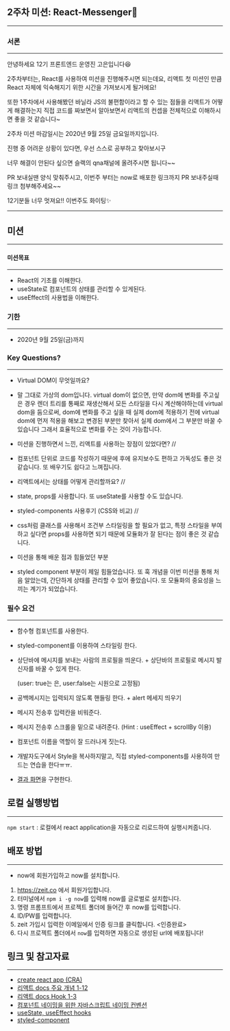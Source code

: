 ## 2주차 미션: React-Messenger💌

---

### 서론

---

안녕하세요 12기 프론트엔드 운영진 고은입니다😆

2주차부터는, React를 사용하여 미션을 진행해주시면 되는데요, 리액트 첫 미션인 만큼 React 자체에 익숙해지기 위한 시간을 가져보시게 될거에요!

또한 1주차에서 사용해봤던 바닐라 JS의 불편함이라고 할 수 있는 점들을 리액트가 어떻게 해결하는지 직접 코드를 짜보면서 알아보면서 리액트의 컨셉을 전체적으로 이해하시면 좋을 것 같습니다~

2주차 미션 마감일시는 2020년 9월 25일 금요일까지입니다.

진행 중 어려운 상황이 있다면, 우선 스스로 공부하고 찾아보시구

너무 해결이 안된다 싶으면 슬랙의 qna채널에 올려주시면 됩니다~~

PR 보내실땐 양식 맞춰주시고, 이번주 부터는 now로 배포한 링크까지 PR 보내주실때 링크 첨부해주세요~~

12기분들 너무 멋져요!! 이번주도 화이팅✨

---

## 미션

---

#### 미션목표

---

- React의 기초를 이해한다.
- useState로 컴포넌트의 상태를 관리할 수 있게된다.
- useEffect의 사용법을 이해한다.

### 기한

---

- 2020년 9월 25일(금)까지

### Key Questions?

---

- Virtual DOM이 무엇일까요?
- 말 그대로 가상의 dom입니다.
  virtual dom이 없으면, 만약 dom에 변화를 주고싶은 경우 렌더 트리를 통째로 재생산해서 모든 스타일을 다시 계산해야하는데
  virtual dom을 둠으로써, dom에 변화를 주고 싶을 때 실제 dom에 적용하기 전에 virtual dom에 먼저 적용을 해보고 변경된 부분만 찾아서 실제 dom에서 그 부분만 바꿀 수 있습니다
  그래서 효율적으로 변화를 주는 것이 가능합니다.

- 미션을 진행하면서 느낀, 리액트를 사용하는 장점이 있었다면? //
- 컴포넌트 단위로 코드를 작성하기 때문에 후에 유지보수도 편하고 가독성도 좋은 것 같습니다. 또 배우기도 쉽다고 느껴집니다.

- 리액트에서는 상태를 어떻게 관리할까요? //
- state, props를 사용합니다. 또 useState를 사용할 수도 있습니다.

- styled-components 사용후기 (CSS와 비교) //
- css처럼 클래스를 사용해서 조건부 스타일링을 할 필요가 없고, 특정 스타일을 부여하고 싶다면 props를 사용하면 되기 때문에 모듈화가 잘 된다는 점이 좋은 것 같습니다.

- 미션을 통해 배운 점과 힘들었던 부분
- styled component 부분이 제일 힘들었습니다. 또 훅 개념을 이번 미션을 통해 처음 알았는데, 간단하게 상태를 관리할 수 있어 좋았습니다.
  또 모듈화의 중요성을 느끼는 계기가 되었습니다.


### 필수 요건

---

- 함수형 컴포넌트를 사용한다.
- styled-component를 이용하여 스타일링 한다.
- 상단바에 메시지를 보내는 사람의 프로필을 띄운다. + 상단바의 프로필로 메시지 발신자를 바꿀 수 있게 한다.

  (user: true는 은, user:false는 시원으로 고정됨)

- 공백메시지는 입력되지 않도록 핸들링 한다. + alert 메세지 띄우기
- 메시지 전송후 입력칸을 비워준다.
- 메시지 전송후 스크롤을 밑으로 내려준다. (Hint : useEffect + scrollBy 이용)
- 컴포넌트 이름을 역할이 잘 드러나게 짓는다.
- 개발자도구에서 Style을 복사하지말고, 직접 styled-components를 사용하여 만드는 연습을 한다ㅠㅠ.
- [결과 화면](https://react-messenger.eun-ko.vercel.app)을 구현한다.

## 로컬 실행방법

---

`npm start` : 로컬에서 react application을 자동으로 리로드하여 실행시켜줍니다.

## 배포 방법

---

- now에 회원가입하고 now를 설치합니다.

1. https://zeit.co 에서 회원가입합니다.
2. 터미널에서 `npm i -g now`를 입력해 now를 글로벌로 설치합니다.
3. 명령 프롬프트에서 프로젝트 폴더에 들어간 후 now를 입력합니다.
4. ID/PW를 입력합니다.
5. zeit 가입시 입력한 이메일에서 인증 링크를 클릭합니다. <인증완료>
6. 다시 프로젝트 폴더에서 `now`를 입력하면 자동으로 생성된 url에 배포됩니다!

## 링크 및 참고자료

---

- [create react app (CRA)](https://create-react-app.dev/docs/getting-started/)
- [리액트 docs 주요 개념 1-12](https://ko.reactjs.org/docs/hello-world.html)
- [리액트 docs Hook 1-3](https://ko.reactjs.org/docs/hooks-intro.html)
- [컴포넌트 네이밍을 위한 자바스크립트 네이밍 컨벤션](https://ui.toast.com/fe-guide/ko_CODING-CONVENSION/#%EB%AA%85%EB%AA%85-%EA%B7%9C%EC%B9%99)
- [useState, useEffect hooks](https://velog.io/@velopert/react-hooks#1-usestate)
- [styled-component](https://styled-components.com/docs/basics#getting-started)
